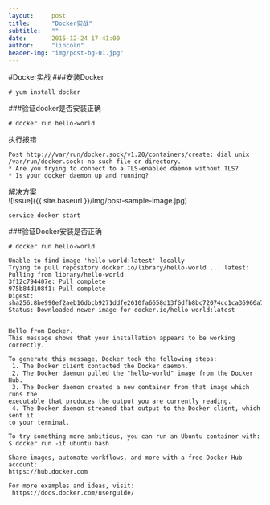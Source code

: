 ```yaml
---
layout:     post
title:      "Docker实战"
subtitle:   ""
date:       2015-12-24 17:41:00
author:     "lincoln"
header-img: "img/post-bg-01.jpg"
---
```


#Docker实战
###安装Docker

    # yum install docker
    
###验证docker是否安装正确

    # docker run hello-world
    
执行报错  

    Post http:///var/run/docker.sock/v1.20/containers/create: dial unix /var/run/docker.sock: no such file or directory.
    * Are you trying to connect to a TLS-enabled daemon without TLS?
    * Is your docker daemon up and running?

解决方案  
![issue]({{ site.baseurl }}/img/post-sample-image.jpg)

    service docker start

###验证Docker安装是否正确

    # docker run hello-world
    
    Unable to find image 'hello-world:latest' locally
    Trying to pull repository docker.io/library/hello-world ... latest: Pulling from library/hello-world
    3f12c794407e: Pull complete 
    975b84d108f1: Pull complete 
    Digest: sha256:8be990ef2aeb16dbcb9271ddfe2610fa6658d13f6dfb8bc72074cc1ca36966a7
    Status: Downloaded newer image for docker.io/hello-world:latest


    Hello from Docker.
    This message shows that your installation appears to be working correctly.

    To generate this message, Docker took the following steps:
     1. The Docker client contacted the Docker daemon.
     2. The Docker daemon pulled the "hello-world" image from the Docker Hub.
     3. The Docker daemon created a new container from that image which runs the
    executable that produces the output you are currently reading.
     4. The Docker daemon streamed that output to the Docker client, which sent it
    to your terminal.

    To try something more ambitious, you can run an Ubuntu container with:
    $ docker run -it ubuntu bash

    Share images, automate workflows, and more with a free Docker Hub account:
    https://hub.docker.com

    For more examples and ideas, visit:
     https://docs.docker.com/userguide/
